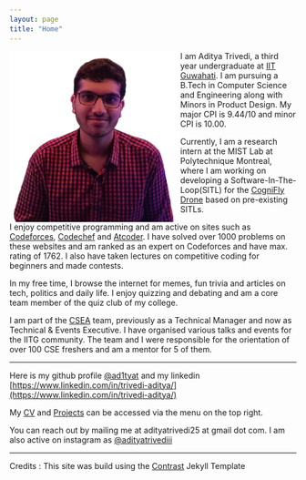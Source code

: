 ```yaml
---
layout: page
title: "Home"
---
```

<img style="float: left;" src="/assets/pp.png" height = 300px width = 300px>I am Aditya Trivedi, a third year undergraduate at [IIT Guwahati](https://iitg.ac.in). I am pursuing a B.Tech in Computer Science and Engineering along with Minors in Product Design. My major CPI is 9.44/10 and minor CPI is 10.00. 

Currently, I am a research intern at the MIST Lab at Polytechnique Montreal, where I am working on developing a Software-In-The-Loop(SITL) for the [CogniFly Drone](https://thecognifly.github.io/) based on pre-existing SITLs. 

I enjoy competitive programming and am active on sites such as [Codeforces](https://codeforces.com/profile/trivedi), [Codechef](https://www.codechef.com/users/adityat25) and [Atcoder](https://atcoder.jp/users/trivedi). I have solved over 1000 problems on these websites and am ranked as an expert on Codeforces and have max. rating of 1762. I also have taken lectures on competitive coding for beginners and made contests. 

In my free time, I browse the internet for memes, fun trivia and articles on tech, politics and daily life. I enjoy quizzing and debating and am a core team member of the quiz club of my college.

I am part of the [CSEA](https://www.facebook.com/iitgcsea) team, previously as a Technical Manager and now as Technical & Events Executive. I have organised various talks and events for the IITG community. The team and I were responsible for the orientation of over 100 CSE freshers and am a mentor for 5 of them.  

------

Here is my github profile [@ad1tyat](https://github.com/ad1tyat) and my linkedin [https://www.linkedin.com/in/trivedi-aditya/](https://www.linkedin.com/in/trivedi-aditya/) 

My [CV](/Aditya_resume.pdf) and [Projects](/blog) can be accessed via the menu on the top right.

You can reach out by mailing me at adityatrivedi25 at gmail dot com. I am also active on instagram as [@adityatrivediii](https://www.instagram.com/adityatrivediii/)

------

Credits :
This site was build using the [Contrast](https://github.com/niklasbuschmann/contrast/) Jekyll Template 

